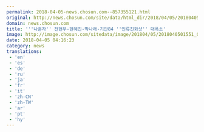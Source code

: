 ```yaml
---
permalink: 2018-04-05-news.chosun.com--857355121.html
original: http://news.chosun.com/site/data/html_dir/2018/04/05/2018040501615.html
domain: news.chosun.com
title: '''나혼자'' 전현무-한혜진-박나래-기안84 ''인류진화샷'' 대폭소'
image: http://image.chosun.com/sitedata/image/201804/05/2018040501551_0.jpg
date: 2018-04-05 04:16:23
category: news
translations: 
 - 'en'
 - 'es'
 - 'de'
 - 'ru'
 - 'ja'
 - 'fr'
 - 'it'
 - 'zh-CN'
 - 'zh-TW'
 - 'ar'
 - 'pt'
 - 'hy'
---
```


